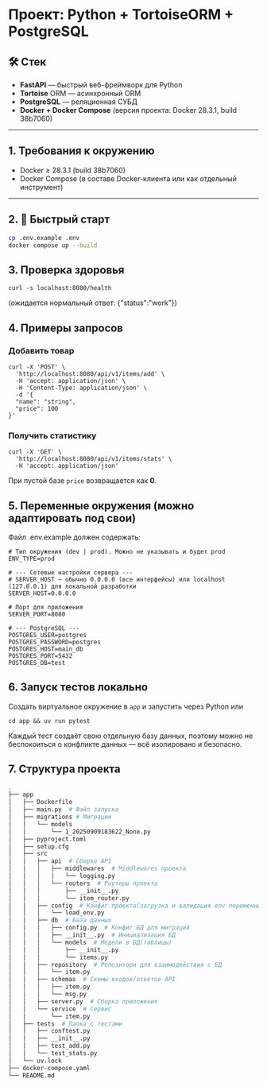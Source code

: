 # Проект: Python + TortoiseORM + PostgreSQL

## 🛠️ Стек
- **FastAPI** — быстрый веб-фреймворк для Python
- **Tortoise** ORM — асинхронный ORM
- **PostgreSQL** — реляционная СУБД
- **Docker + Docker Compose** (версия проекта: Docker 28.3.1, build 38b7060)

---

## 1. Требования к окружению
- Docker ≥ 28.3.1 (build 38b7060)
- Docker Compose (в составе Docker-клиента или как отдельный инструмент)

---

## 2. 🚀 Быстрый старт

```bash
cp .env.example .env
docker compose up --build
```

## 3. Проверка здоровья
```
curl -s localhost:8080/health
```
(ожидается нормальный ответ: {"status":"work"})

## 4. Примеры запросов
### Добавить товар
```
curl -X 'POST' \
  'http://localhost:8080/api/v1/items/add' \
  -H 'accept: application/json' \
  -H 'Content-Type: application/json' \
  -d '{
  "name": "string",
  "price": 100
}'
```

### Получить статистику
```
curl -X 'GET' \
  'http://localhost:8080/api/v1/items/stats' \
  -H 'accept: application/json'
```
При пустой базе `price` возвращается как **0**.

## 5. Переменные окружения (можно адаптировать под свои)
Файл .env.example должен содержать:
```env
# Тип окружения (dev | prod). Можно не указывать и будет prod
ENV_TYPE=prod

# --- Сетевые настройки сервера ---
# SERVER_HOST — обычно 0.0.0.0 (все интерфейсы) или localhost (127.0.0.1) для локальной разработки
SERVER_HOST=0.0.0.0

# Порт для приложения
SERVER_PORT=8080

# --- PostgreSQL ---
POSTGRES_USER=postgres
POSTGRES_PASSWORD=postgres
POSTGRES_HOST=main_db
POSTGRES_PORT=5432
POSTGRES_DB=test
```

## 6. Запуск тестов локально
Создать виртуальное окружение в `app` и запустить через Python или
```
cd app && uv run pytest
```
Каждый тест создаёт свою отдельную базу данных, поэтому можно не беспокоиться о конфликте данных — всё изолировано и безопасно.

## 7. Структура проекта
```bash
.
├── app
│   ├── Dockerfile
│   ├── main.py  # Файл запуска
│   ├── migrations # Миграции
│   │   └── models
│   │       └── 1_20250909183622_None.py
│   ├── pyproject.toml
│   ├── setup.cfg
│   ├── src
│   │   ├── api  # Сборка API
│   │   │   ├── middlewares  # Middlewares проекта
│   │   │   │   └── logging.py
│   │   │   └── routers  # Роутеры проекта
│   │   │       ├── __init__.py
│   │   │       └── item_router.py
│   │   ├── config  # Конфиг проекта(загрузка и валидация env переменных)
│   │   │   └── load_env.py
│   │   ├── db  # База данных
│   │   │   ├── config.py  # Конфиг БД для миграций
│   │   │   ├── __init__.py  # Инициализация БД
│   │   │   └── models  # Модели в БД(таблицы)
│   │   │       ├── __init__.py
│   │   │       └── items.py
│   │   ├── repository  # Репозитори для взаимодействия с БД
│   │   │   └── item.py
│   │   ├── schemas  # Схемы входов/ответов API
│   │   │   ├── item.py
│   │   │   └── msg.py
│   │   ├── server.py  # Сборка приложения
│   │   └── service  # Сервис
│   │       └── item.py
│   ├── tests  # Папка с тестами
│   │   ├── conftest.py
│   │   ├── __init__.py
│   │   ├── test_add.py
│   │   └── test_stats.py
│   └── uv.lock
├── docker-compose.yaml
└── README.md
```
